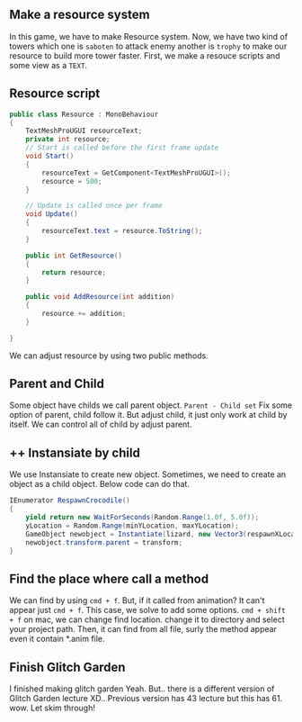 ## Make a resource system
In this game, we have to make Resource system. Now, we have two kind of towers which one is `saboten` to attack enemy another is `trophy` to make our resource to build more tower faster.
First, we make a resouce scripts and some view as a `TEXT`.

## Resource script

```C# 
public class Resource : MonoBehaviour
{
    TextMeshProUGUI resourceText;
    private int resource;
    // Start is called before the first frame update
    void Start()
    {
        resourceText = GetComponent<TextMeshProUGUI>();
        resource = 500;
    }

    // Update is called once per frame
    void Update()
    {
        resourceText.text = resource.ToString();
    }

    public int GetResource()
    {
        return resource;
    }

    public void AddResource(int addition)
    {
        resource += addition;
    }

}
```

We can adjust resource by using two public methods.

## Parent and Child
Some object have childs we call parent object. `Parent - Child set` Fix some option of parent, child follow it. But adjust child, it just only work at child by itself. We can control all of child by adjust parent.

## ++ Instansiate by child
We use Instansiate to create new object. Sometimes, we need to create an object as a child object.
Below code can do that.

```C#
IEnumerator RespawnCrocodile()
{
    yield return new WaitForSeconds(Random.Range(1.0f, 5.0f));
    yLocation = Random.Range(minYLocation, maxYLocation);
    GameObject newobject = Instantiate(lizard, new Vector3(respawnXLocation, yLocation), Quaternion.identity);
    newobject.transform.parent = transform;
}
```

## Find the place where call a method
We can find by using `cmd + f`. But, if it called from animation? It can't appear just `cmd + f`. This case, we solve to add some options. `cmd + shift + f` on mac, we can change find location. change it to directory and select your project path. Then, it can find from all file, surly the method appear even it contain *.anim file.

## Finish Glitch Garden
I finished making glitch garden Yeah. But.. there is a different version of Glitch Garden lecture XD..
Previous version has 43 lecture but this has 61. wow. Let skim through!
